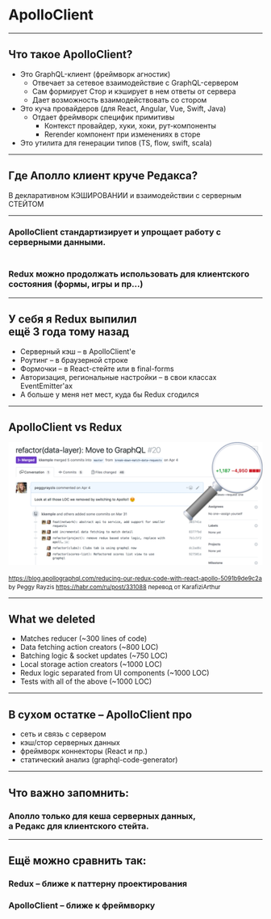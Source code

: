 # ApolloClient

-----

## Что такое ApolloClient?

- Это GraphQL-клиент (фреймворк агностик) <!-- .element: class="fragment green" -->
  - Отвечает за сетевое взаимодействие с GraphQL-сервером <!-- .element: class="fragment" -->
  - Сам формирует Стор и кэширует в нем ответы от сервера <!-- .element: class="fragment" -->
  - Дает возможность взаимодействовать со стором <!-- .element: class="fragment" -->
- Это куча провайдеров (для React, Angular, Vue, Swift, Java) <!-- .element: class="fragment orange" -->
  - Отдает фреймворк специфик примитивы <!-- .element: class="fragment" -->
    - Контекст провайдер, хуки, хоки, рут-компоненты <!-- .element: class="fragment" -->
    - Rerender компонент при изменениях в сторе <!-- .element: class="fragment" -->
- Это утилита для генерации типов (TS, flow, swift, scala) <!-- .element: class="fragment red" -->

-----

## Где Аполло клиент круче Редакса?

В декларативном КЭШИРОВАНИИ и взаимодействии с серверным СТЕЙТОМ <!-- .element: class="green" -->

-----

### ApolloClient стандартизирует и упрощает работу с серверными данными. <!-- .element: class="green" -->

### <br/>Redux можно продолжать использовать для клиентского состояния (формы, игры и пр...) <!-- .element: class="fragment orange" -->

-----

## У себя я Redux выпилил <br/>ещё 3 года тому назад <!-- .element: class="red" -->

- Серверный кэш – в ApolloClient'е <!-- .element: class="fragment" -->
- Роутинг – в браузерной строке <!-- .element: class="fragment" -->
- Формочки – в React-стейте или в final-forms <!-- .element: class="fragment" -->
- Авторизация, региональные настройки – в свои классах EventEmitter'ах <!-- .element: class="fragment" -->
- А больше у меня нет мест, куда бы Redux сгодился <!-- .element: class="fragment orange" -->

-----

## ApolloClient vs Redux

![peggy](./peggy-redux-apollo.png) <!-- .element: style="max-width: 800px" -->

<small>
  <a href="https://blog.apollographql.com/reducing-our-redux-code-with-react-apollo-5091b9de9c2a">https://blog.apollographql.com/reducing-our-redux-code-with-react-apollo-5091b9de9c2a</a> by Peggy Rayzis
  <a href="https://habr.com/ru/post/331088">https://habr.com/ru/post/331088</a> перевод от KarafiziArthur
</small>

-----

## What we deleted <!-- .element: class="red" -->

- Matches reducer (~300 lines of code)
- Data fetching action creators (~800 LOC)
- Batching logic & socket updates (~750 LOC)
- Local storage action creators (~1000 LOC)
- Redux logic separated from UI components (~1000 LOC)
- Tests with all of the above (~1000 LOC)

-----

## В сухом остатке – ApolloClient про <!-- .element: class="green" -->

- сеть и связь с сервером <!-- .element: class="fragment" -->
- кэш/стор серверных данных <!-- .element: class="fragment" -->
- фреймворк коннекторы (React и пр.) <!-- .element: class="fragment" -->
- статический анализ (graphql-code-generator) <!-- .element: class="fragment" -->

-----

## Что важно запомнить:

### Аполло только для кеша серверных данных, <br/>а Редакс для клиентского стейта. <!-- .element: class="fragment green" -->

-----

## Ещё можно сравнить так: <!-- .element: class="gray" -->

### Redux – ближе к паттерну проектирования

### ApolloClient – ближе к фреймворку

